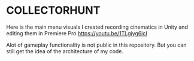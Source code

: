 # COLLECTORHUNT

Here is the main menu visuals I created recording cinematics in Unity and editing them in Premiere Pro
https://youtu.be/1TLgiyg6icI

Alot of gameplay functionality is not public in this repository. But you can still get the idea of the architecture of my code.
